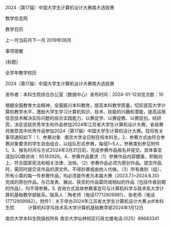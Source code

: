 






2024（第17届）中国大学生计算机设计大赛南大选拔赛





























教学信息网







































教学日历



上一月当前月下一月
2019年08月





事项提醒


{标题}


全学年教学校历
























2024（第17届）中国大学生计算机设计大赛南大选拔赛

发布者：本科生院综合办公室（数据中心）发布时间：2024-01-12浏览次数：10

根据全国教育大会精神，全面振兴本科教育，提高本科教学质量，切实提高大学计算机教学水平，激励大学生学习计算机知识、技术、技能的兴趣和潜能，提高运用信息技术解决实际问题的综合实践能力，以赛促学、以赛促教、以赛促创。经研究，决定选拔优秀学生和作品参加2024年江苏省大学生计算机设计大赛，省级赛将推荐其中优秀作品参加2024（第17届）中国大学生计算机设计大赛。现将有关事项通知如下：1、参赛对象   南京大学全日制在校本科生。2、参赛方式由符合参赛对象要求的学生自由组合，以组队形式参赛，每组1~5人，参赛类别参见附件1。3、报名时间与方式2024年3月31日前，完成参赛作品报名并提交。具体事宜请加QQ群咨询：95183926。4、参赛作品要求（1）参赛作品内容健康、积极向上，符合国家宪法和相关法律、法规。（2）参赛作品必须为原创作品。提交作品时，需同时提交该作品的源文件。不得抄袭或由他人代做。（3）所有类别（组）、所有小类的每一件参赛作品，均必须是作者为本届大赛（2023.7.1~2024.6.30）完成的原创作品。与已发表、展出、获奖的作品雷同或相似的作品（包括作者前期的作品），均不得参赛。5. 咨询方式具体参赛事宜可与计算机科学与技术系大学计算机基础教学部联系。联系人：陶老师（电话17712909981）、张老师（电话17712909982）。附件1：关于举办2024年江苏省大学生计算机设计大赛.pdf本科生院           计算机科学与技术系大学计算机基础教学部2024年1月12日

















南京大学本科生院版权所有
南京大学仙林校区行政北楼电话:(025）89683341






















